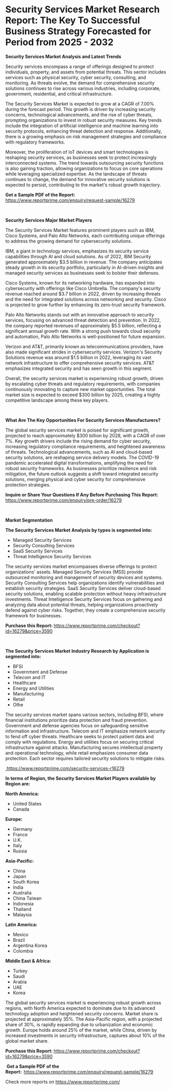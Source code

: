 <p><h1>Security Services Market Research Report: The Key To Successful Business Strategy Forecasted for Period from 2025 - 2032</h1></p><p><strong>Security Services Market Analysis and Latest Trends</strong></p>
<p><p>Security services encompass a range of offerings designed to protect individuals, property, and assets from potential threats. This sector includes services such as physical security, cyber security, consulting, and monitoring. As threats evolve, the demand for comprehensive security solutions continues to rise across various industries, including corporate, government, residential, and critical infrastructure.</p><p>The Security Services Market is expected to grow at a CAGR of 7.00% during the forecast period. This growth is driven by increasing security concerns, technological advancements, and the rise of cyber threats, prompting organizations to invest in robust security measures. Key trends include the integration of artificial intelligence and machine learning into security protocols, enhancing threat detection and response. Additionally, there is a growing emphasis on risk management strategies and compliance with regulatory frameworks.</p><p>Moreover, the proliferation of IoT devices and smart technologies is reshaping security services, as businesses seek to protect increasingly interconnected systems. The trend towards outsourcing security functions is also gaining traction, allowing organizations to focus on core operations while leveraging specialized expertise. As the landscape of threats continues to change, the demand for innovative security solutions is expected to persist, contributing to the market's robust growth trajectory.</p></p>
<p><strong>Get a Sample PDF of the Report:&nbsp;</strong> <a href="https://www.reportprime.com/enquiry/request-sample/16279?utm_campaign=3508&utm_medium=2&utm_source=Github&utm_content=ia&utm_term=20032025&utm_id=security-services">https://www.reportprime.com/enquiry/request-sample/16279</a></p>
<p>&nbsp;</p>
<p><strong>Security Services Major Market Players</strong></p>
<p><p>The Security Services Market features prominent players such as IBM, Cisco Systems, and Palo Alto Networks, each contributing unique offerings to address the growing demand for cybersecurity solutions. </p><p>IBM, a giant in technology services, emphasizes its security service capabilities through AI and cloud solutions. As of 2022, IBM Security generated approximately $3.5 billion in revenue. The company anticipates steady growth in its security portfolio, particularly in AI-driven insights and managed security services as businesses seek to bolster their defenses.</p><p>Cisco Systems, known for its networking hardware, has expanded into cybersecurity with offerings like Cisco Umbrella. The company's security revenue reached around $3.7 billion in 2022, driven by increasing threats and the need for integrated solutions across networking and security. Cisco is projected to grow further by enhancing its zero-trust security framework.</p><p>Palo Alto Networks stands out with an innovative approach to security services, focusing on advanced threat detection and prevention. In 2022, the company reported revenues of approximately $5.5 billion, reflecting a significant annual growth rate. With a strong push towards cloud security and automation, Palo Alto Networks is well-positioned for future expansion.</p><p>Verizon and AT&T, primarily known as telecommunications providers, have also made significant strides in cybersecurity services. Verizon's Security Solutions revenue was around $1.5 billion in 2022, leveraging its vast network infrastructure to offer comprehensive security services. AT&T emphasizes integrated security and has seen growth in this segment.</p><p>Overall, the security services market is experiencing robust growth, driven by escalating cyber threats and regulatory requirements, with companies continuously innovating to capture new market opportunities. The total market size is expected to exceed $300 billion by 2025, creating a highly competitive landscape among these key players.</p></p>
<p>&nbsp;</p>
<p><strong>What Are The Key Opportunities For Security Services Manufacturers?</strong></p>
<p><p>The global security services market is poised for significant growth, projected to reach approximately $300 billion by 2028, with a CAGR of over 7%. Key growth drivers include the rising demand for cyber security, increasing regulatory compliance requirements, and heightened awareness of threats. Technological advancements, such as AI and cloud-based security solutions, are reshaping service delivery models. The COVID-19 pandemic accelerated digital transformations, amplifying the need for robust security frameworks. As businesses prioritize resilience and risk mitigation, the future outlook suggests a shift toward integrated security solutions, merging physical and cyber security for comprehensive protection strategies.</p></p>
<p><strong>Inquire or Share Your Questions If Any Before Purchasing This Report:</strong> <a href="https://www.reportprime.com/enquiry/pre-order/16279?utm_campaign=3508&utm_medium=2&utm_source=Github&utm_content=ia&utm_term=20032025&utm_id=security-services">https://www.reportprime.com/enquiry/pre-order/16279</a></p>
<p>&nbsp;</p>
<p><strong>Market Segmentation</strong></p>
<p><strong>The Security Services Market Analysis by types is segmented into:</strong></p>
<p><ul><li>Managed Security Services</li><li>Security Consulting Services</li><li>SaaS Security Services</li><li>Threat Intelligence Security Services</li></ul></p>
<p><p>The security services market encompasses diverse offerings to protect organizations' assets. Managed Security Services (MSS) provide outsourced monitoring and management of security devices and systems. Security Consulting Services help organizations identify vulnerabilities and establish security strategies. SaaS Security Services deliver cloud-based security solutions, enabling scalable protection without heavy infrastructure investments. Threat Intelligence Security Services focus on gathering and analyzing data about potential threats, helping organizations proactively defend against cyber risks. Together, they create a comprehensive security framework for businesses.</p></p>
<p><strong>Purchase this Report:&nbsp;</strong><a href="https://www.reportprime.com/checkout?id=16279&price=3590&utm_campaign=3508&utm_medium=2&utm_source=Github&utm_content=ia&utm_term=20032025&utm_id=security-services">https://www.reportprime.com/checkout?id=16279&price=3590</a></p>
<p>&nbsp;</p>
<p><strong>The Security Services Market Industry Research by Application is segmented into:</strong></p>
<p><ul><li>BFSI</li><li>Government and Defense</li><li>Telecom and IT</li><li>Healthcare</li><li>Energy and Utilities</li><li>Manufacturing</li><li>Retail</li><li>Othe</li></ul></p>
<p><p>The security services market spans various sectors, including BFSI, where financial institutions prioritize data protection and fraud prevention. Government and defense agencies focus on safeguarding sensitive information and infrastructure. Telecom and IT emphasize network security to fend off cyber threats. Healthcare seeks to protect patient data and comply with regulations. Energy and utilities focus on securing critical infrastructure against attacks. Manufacturing secures intellectual property and operational technology, while retail emphasizes consumer data protection. Each sector requires tailored security solutions to mitigate risks.</p></p>
<p><a href="https://www.reportprime.com/security-services-r16279?utm_campaign=3508&utm_medium=2&utm_source=Github&utm_content=ia&utm_term=20032025&utm_id=security-services">&nbsp;https://www.reportprime.com/security-services-r16279</a></p>
<p><strong>In terms of Region, the Security Services Market Players available by Region are:</strong></p>
<p>
    <p> <strong> North America: </strong>
        <ul>
            <li>United States</li>
            <li>Canada</li>
        </ul>
        </p> 
    <p> <strong> Europe: </strong>
        <ul>
            <li>Germany</li>
            <li>France</li>
            <li>U.K.</li>
            <li>Italy</li>
            <li>Russia</li>
        </ul>
        </p> 
    <p> <strong> Asia-Pacific: </strong>
        <ul>
            <li>China</li>
            <li>Japan</li>
            <li>South Korea</li>
            <li>India</li>
            <li>Australia</li>
            <li>China Taiwan</li>
            <li>Indonesia</li>
            <li>Thailand</li>
            <li>Malaysia</li>
        </ul>
        </p> 
    <p> <strong> Latin America: </strong>
        <ul>
            <li>Mexico</li>
            <li>Brazil</li>
            <li>Argentina Korea</li>
            <li>Colombia</li>
        </ul>
        </p> 
    <p> <strong> Middle East & Africa: </strong>
        <ul>
            <li>Turkey</li>
            <li>Saudi</li>
            <li>Arabia</li>
            <li>UAE</li>
            <li>Korea</li>
        </ul>
    </p>
    </p>
<p><p>The global security services market is experiencing robust growth across regions, with North America expected to dominate due to its advanced technology adoption and heightened security concerns. Market share is projected at approximately 35%. The Asia-Pacific region, with a projected share of 30%, is rapidly expanding due to urbanization and economic growth. Europe holds around 25% of the market, while China, driven by increased investments in security infrastructure, captures about 10% of the global market share.</p></p>
<p><strong>Purchase this Report: </strong><a href="https://www.reportprime.com/checkout?id=16279&price=3590&utm_campaign=3508&utm_medium=2&utm_source=Github&utm_content=ia&utm_term=20032025&utm_id=security-services">https://www.reportprime.com/checkout?id=16279&price=3590</a></p>
<p>&nbsp;<strong>Get a Sample PDF of the Report:&nbsp;&nbsp;</strong><a href="https://www.reportprime.com/enquiry/request-sample/16279?utm_campaign=3508&utm_medium=2&utm_source=Github&utm_content=ia&utm_term=20032025&utm_id=security-services">https://www.reportprime.com/enquiry/request-sample/16279</a></p>
<p><strong></strong></p>
<p>Check more reports on <a href="https://www.reportprime.com/?utm_campaign=3508&utm_medium=2&utm_source=Github&utm_content=ia&utm_term=20032025&utm_id=security-services">https://www.reportprime.com/</a></p>